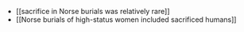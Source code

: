 - [[sacrifice in Norse burials was relatively rare]]
- [[Norse burials of high-status women included sacrificed humans]]
